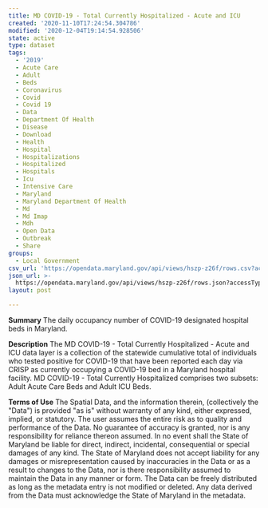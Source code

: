 ```yaml
---
title: MD COVID-19 - Total Currently Hospitalized - Acute and ICU
created: '2020-11-10T17:24:54.304786'
modified: '2020-12-04T19:14:54.928506'
state: active
type: dataset
tags:
  - '2019'
  - Acute Care
  - Adult
  - Beds
  - Coronavirus
  - Covid
  - Covid 19
  - Data
  - Department Of Health
  - Disease
  - Download
  - Health
  - Hospital
  - Hospitalizations
  - Hospitalized
  - Hospitals
  - Icu
  - Intensive Care
  - Maryland
  - Maryland Department Of Health
  - Md
  - Md Imap
  - Mdh
  - Open Data
  - Outbreak
  - Share
groups:
  - Local Government
csv_url: 'https://opendata.maryland.gov/api/views/hszp-z26f/rows.csv?accessType=DOWNLOAD'
json_url: >-
  https://opendata.maryland.gov/api/views/hszp-z26f/rows.json?accessType=DOWNLOAD
layout: post

---
```

<b>Summary</b>
The daily occupancy number of COVID-19 designated hospital beds in Maryland.

<b>Description</b>
The MD COVID-19 - Total Currently Hospitalized - Acute and ICU data layer is a collection of the statewide cumulative total of individuals who tested positive for COVID-19 that have been reported each day via CRISP as currently occupying a COVID-19 bed in a Maryland hospital facility. MD COVID-19 - Total Currently Hospitalized comprises two subsets: Adult Acute Care Beds and Adult ICU Beds.

<b>Terms of Use</b>
The Spatial Data, and the information therein, (collectively the "Data") is provided "as is" without warranty of any kind, either expressed, implied, or statutory. The user assumes the entire risk as to quality and performance of the Data. No guarantee of accuracy is granted, nor is any responsibility for reliance thereon assumed. In no event shall the State of Maryland be liable for direct, indirect, incidental, consequential or special damages of any kind. The State of Maryland does not accept liability for any damages or misrepresentation caused by inaccuracies in the Data or as a result to changes to the Data, nor is there responsibility assumed to maintain the Data in any manner or form. The Data can be freely distributed as long as the metadata entry is not modified or deleted. Any data derived from the Data must acknowledge the State of Maryland in the metadata.
